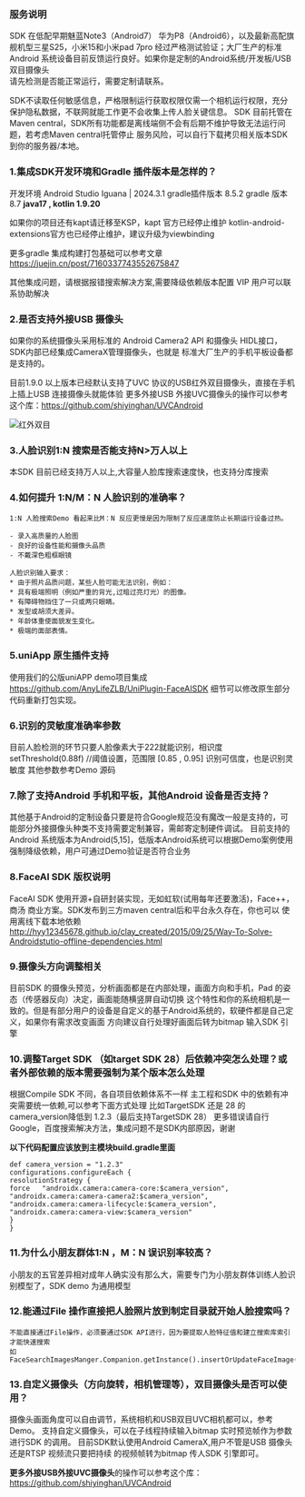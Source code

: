 ###  服务说明
  SDK 在低配早期魅蓝Note3（Android7） 华为P8（Android6），以及最新高配旗舰机型三星S25，小米15和小米pad 7pro
  经过严格测试验证；大厂生产的标准Android 系统设备目前反馈运行良好。如果你是定制的Android系统/开发板/USB双目摄像头  
  请先检测是否能正常运行，需要定制请联系。
  
  SDK不读取任何敏感信息，严格限制运行获取权限仅需一个相机运行权限，充分保护隐私数据，不联网就能工作更不会收集上传人脸关键信息。
  SDK 目前托管在Maven central，SDK所有功能都是离线端侧不会有后期不维护导致无法运行问题，若考虑Maven central托管停止
  服务风险，可以自行下载拷贝相关版本SDK到你的服务器/本地。

### 1.集成SDK开发环境和Gradle 插件版本是怎样的？
  开发环境 Android Studio Iguana | 2024.3.1
  gradle插件版本 8.5.2  gradle 版本 8.7
  **java17 , kotlin 1.9.20**

  如果你的项目还有kapt请迁移至KSP，kapt 官方已经停止维护
  kotlin-android-extensions官方也已经停止维护，建议升级为viewbinding

  更多gradle 集成构建打包基础可以参考文章 https://juejin.cn/post/7160337743552675847

  其他集成问题，请根据报错搜索解决方案,需要降级依赖版本配置 VIP 用户可以联系协助解决

### 2.是否支持外接USB 摄像头
   如果你的系统摄像头采用标准的 Android Camera2 API 和摄像头 HIDL接口，SDK内部已经集成CameraX管理摄像头，也就是
   标准大厂生产的手机平板设备都是支持的。
   
   目前1.9.0 以上版本已经默认支持了UVC 协议的USB红外双目摄像头，直接在手机上插上USB 连接摄像头就能体验
   更多外接USB 外接UVC摄像头的操作可以参考这个库：https://github.com/shiyinghan/UVCAndroid

   ![红外双目](https://github.com/user-attachments/assets/3e96879d-0757-409e-894b-5d1d0e80231c)

### 3.人脸识别1:N 搜索是否能支持N>万人以上
   本SDK 目前已经支持万人以上,大容量人脸库搜索速度快，也支持分库搜索

### 4.如何提升 1:N/M：N 人脸识别的准确率？
    1:N 人脸搜索Demo 看起来比M：N 反应更慢是因为限制了反应速度防止长期运行设备过热。   

    - 录入高质量的人脸图
    - 良好的设备性能和摄像头品质
    - 不戴深色粗框眼镜

    人脸识别输入要求：
    * 由于照片品质问题，某些人脸可能无法识别，例如：
    * 具有极端照明（例如严重的背光,过暗过亮灯光）的图像。
    * 有障碍物挡住了一只或两只眼睛。
    * 发型或胡须大差异。
    * 年龄体重使面貌发生变化。
    * 极端的面部表情。

### 5.uniApp 原生插件支持
使用我们的公版uniAPP demo项目集成  https://github.com/AnyLifeZLB/UniPlugin-FaceAISDK
细节可以修改原生部分代码重新打包实现。

### 6.识别的灵敏度准确率参数
   目前人脸检测的环节只要人脸像素大于222就能识别，相识度setThreshold(0.88f) //阈值设置，范围限 [0.85 , 0.95] 识别可信度，也是识别灵敏度
   其他参数参考Demo 源码
   
### 7.除了支持Android 手机和平板，其他Android 设备是否支持？
   其他基于Android的定制设备只要是符合Google规范没有魔改一般是支持的，可能部分外接摄像头种类不支持需要定制兼容，需邮寄定制硬件调试。
   目前支持的Android 系统版本为Android(5,15]，低版本Android系统可以根据Demo案例使用强制降级依赖，用户可通过Demo验证是否符合业务

### 8.FaceAI SDK 版权说明
   FaceAI SDK 使用开源+自研封装实现，无如虹软(试用每年还要激活)，Face++，商汤 商业方案。SDK发布到三方maven central后和平台永久存在，你也可以
使用离线下载本地依赖 http://hyy12345678.github.io/clay_created/2015/09/25/Way-To-Solve-Androidstutio-offline-dependencies.html

### 9.摄像头方向调整相关
   目前SDK 的摄像头预览，分析画面都是在内部处理，画面方向和手机，Pad 的姿态（传感器反向）决定，画面能随横竖屏自动切换
这个特性和你的系统相机是一致的。但是有部分用户的设备是自定义的基于Android系统的，软硬件都是自己定义，如果你有需求改变画面
方向建议自行处理好画面后转为bitmap 输入SDK 引擎

### 10.调整Target SDK （如target SDK 28）后依赖冲突怎么处理？或者外部依赖的版本需要强制为某个版本怎么处理
   根据Compile SDK 不同，各自项目依赖体系不一样
   主工程和SDK 中的依赖有冲突需要统一依赖,可以参考下面方式处理
   比如TargetSDK 还是 28 的camera_version降低到 1.2.3（最后支持TargetSDK 28）
   更多错误请自行Google，百度搜索解决方法，集成问题不是SDK内部原因，谢谢

   **以下代码配置应该放到主模块build.gradle里面**

   ```
   def camera_version = "1.2.3"
   configurations.configureEach {
   resolutionStrategy {
   force   "androidx.camera:camera-core:$camera_version",
   "androidx.camera:camera-camera2:$camera_version",
   "androidx.camera:camera-lifecycle:$camera_version",
   "androidx.camera:camera-view:$camera_version"
   }
   }
   ```

### 11.为什么小朋友群体1:N ，M：N 误识别率较高？
小朋友的五官差异相对成年人确实没有那么大，需要专门为小朋友群体训练人脸识别模型了，SDK demo 为通用模型

### 12.能通过File 操作直接把人脸照片放到制定目录就开始人脸搜索吗？

    不能直接通过File操作，必须要通过SDK API进行，因为要提取人脸特征值和建立搜索库索引才能快速搜索
    如FaceSearchImagesManger.Companion.getInstance().insertOrUpdateFaceImage()

### 13.自定义摄像头（方向旋转，相机管理等），双目摄像头是否可以使用？
   摄像头画面角度可以自由调节，系统相机和USB双目UVC相机都可以，参考Demo。
   支持自定义摄像头，可以在子线程持续输入bitmap 实时预览帧作为参数进行SDK 的调用。 
   目前SDK默认使用Android CameraX,用户不管是USB 摄像头还是RTSP 视频流只要把持续
   的视频帧转为bitmap 传人SDK 引擎即可。

   **更多外接USB外接UVC摄像头**的操作可以参考这个库：https://github.com/shiyinghan/UVCAndroid



